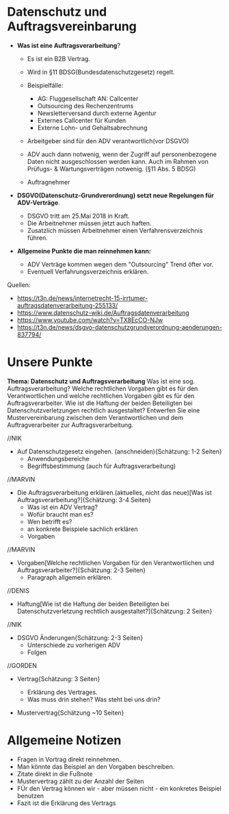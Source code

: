 # Datenschutz und Auftragsvereinbarung 

* __Was ist eine Auftragsverarbeitung__?
    * Es ist ein B2B Vertrag.
    * Wird in §11 BDSG(Bundesdatenschutzgesetz) regelt.
    * Beispielfälle: 
        * AG: Fluggesellschaft AN: Callcenter
        * Outsourcing des Rechenzentrums
        * Newsletterversand durch externe Agentur
        * Externes Callcenter für Kunden
        * Externe Lohn- und Gehaltsabrechnung
    * Arbeitgeber sind für den ADV verantwortlich(vor DSGVO)
    * ADV auch dann notwenig, wenn der Zugriff auf personenbezogene Daten nicht ausgeschlossen werden kann. Auch im Rahmen von Prüfugs- & Wartungsverträgen notwenig. (§11 Abs. 5 BDSG)

    * Auftragnehmer

* __DSGVO(Datenschutz-Grundverordnung) setzt neue Regelungen für ADV-Verträge__.
    * DSGVO tritt am 25.Mai 2018 in Kraft.
    * Die Arbeitnehmer müssen jetzt auch haften.
    * Zusatzlich müssen Arbeitnehmer einen Verfahrensverzeichnis führen. 

* __Allgemeine Punkte die man reinnehmen kann:__
    * ADV Verträge kommen wegen dem "Outsourcing" Trend öfter vor.
    * Eventuell Verfahrungsverzeichnis erklären.

Quellen:
* https://t3n.de/news/internetrecht-15-irrtumer-auftragsdatenverarbeitung-255133/
* https://www.datenschutz-wiki.de/Auftragsdatenverarbeitung
* https://www.youtube.com/watch?v=TX8EcCO-NJw
* https://t3n.de/news/dsgvo-datenschutzgrundverordnung-aenderungen-837794/

# Unsere Punkte

__Thema: Datenschutz und Auftragsverarbeitung__
Was ist eine sog. Auftragsverarbeitung? Welche rechtlichen Vorgaben gibt es für den Verantwortlichen und welche rechtlichen Vorgaben
gibt es für den Auftragsverarbeiter. Wie ist die Haftung der beiden Beteiligten bei Datenschutzverletzungen rechtlich ausgestaltet?
Entwerfen Sie eine Mustervereinbarung zwischen dem Verantwortlichen und dem Auftragverarbeiter zur Auftragsverarbeitung.

//NIK
* Auf Datenschutzgesetz eingehen. (anschneiden){Schätzung: 1-2 Seiten}
    * Anwendungsbereiche
    * Begriffsbestimmung (auch für Auftragsverarbeitung)

//MARVIN
* Die Auftragsverarbeitung erklären.(aktuelles, nicht das neue)[Was ist Auftragsverarbeitung?]{Schätzung: 3-4 Seiten}
    * Was ist ein ADV Vertrag? 
    * Wofür braucht man es?
    * Wen betrifft es?
    * an konkrete Beispiele sachlich erklären
    * Vorgaben

//MARVIN
* Vorgaben[Welche rechtlichen Vorgaben für den Verantwortlichen und Auftragsverarbeiter?]{Schätzung: 2-3 Seiten}
    * Paragraph allgemein erklären.

//DENIS
* Haftung[Wie ist die Haftung der beiden Beteiligten bei Datenschutzverletzung rechtlich ausgestaltet?]{Schätzung: 2 Seiten}

//NIK
* DSGVO Änderungen{Schätzung: 2-3 Seiten}
    * Unterschiede zu vorherigen ADV
    * Folgen

//GORDEN
* Vertrag{Schätzung: 3 Seiten}
    * Erklärung des Vertrages.
    * Was muss drin stehen? Was steht bei uns drin?

* Mustervertrag{Schätzung ~10 Seiten}

# Allgemeine Notizen
* Fragen in Vortrag direkt reinnehmen.
* Man könnte das Beispiel an den Vorgaben beschreiben.
* Zitate direkt in die Fußnote
* Mustervertrag zählt zu der Anzahl der Seiten
* FÜr den Vertrag können wir - aber müssen nicht - ein konkretes Beispiel benutzen
* Fazit ist die Erklärung des Vertrags